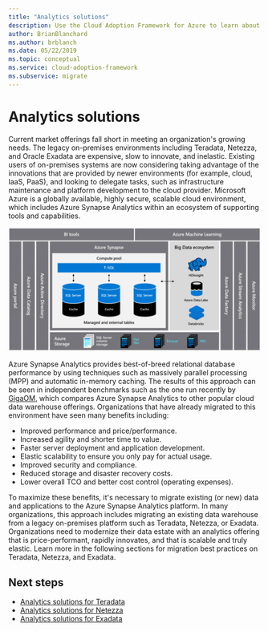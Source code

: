 ```yaml
---
title: "Analytics solutions"
description: Use the Cloud Adoption Framework for Azure to learn about analytic solutions with Teradata, Netezza, and Exadata.
author: BrianBlanchard
ms.author: brblanch
ms.date: 05/22/2019
ms.topic: conceptual
ms.service: cloud-adoption-framework
ms.subservice: migrate
---
```


<!-- cSpell:ignore Netezza Teradata Exadata Giga GigaOM MPP -->

# Analytics solutions

Current market offerings fall short in meeting an organization's growing needs. The legacy on-premises environments including Teradata, Netezza, and Oracle Exadata are expensive, slow to innovate, and inelastic. Existing users of on-premises systems are now considering taking advantage of the innovations that are provided by newer environments (for example, cloud, IaaS, PaaS), and looking to delegate tasks, such as infrastructure maintenance and platform development to the cloud provider. Microsoft Azure is a globally available, highly secure, scalable cloud environment, which includes Azure Synapse Analytics within an ecosystem of supporting tools and capabilities.

![Design and performance for Teradata migrations](../../../_images/analytics/analytics-solutions-overview.png)

Azure Synapse Analytics provides best-of-breed relational database performance by using techniques such as massively parallel processing (MPP) and automatic in-memory caching. The results of this approach can be seen in independent benchmarks such as the one run recently by [GigaOM](https://gigaom.com), which compares Azure Synapse Analytics to other popular cloud data warehouse offerings. Organizations that have already migrated to this environment have seen many benefits including:

- Improved performance and price/performance.
- Increased agility and shorter time to value.
- Faster server deployment and application development.
- Elastic scalability to ensure you only pay for actual usage.
- Improved security and compliance.
- Reduced storage and disaster recovery costs.
- Lower overall TCO and better cost control (operating expenses).

To maximize these benefits, it's necessary to migrate existing (or new) data and applications to the Azure Synapse Analytics platform. In many organizations, this approach includes migrating an existing data warehouse from a legacy on-premises platform such as Teradata, Netezza, or Exadata. Organizations need to modernize their data estate with an analytics offering that is price-performant, rapidly innovates, and that is scalable and truly elastic. Learn more in the following sections for migration best practices on Teradata, Netezza, and Exadata.

## Next steps

- [Analytics solutions for Teradata](./analytics-solutions-teradata.md)
- [Analytics solutions for Netezza](./analytics-solutions-netezza.md)
- [Analytics solutions for Exadata](./analytics-solutions-exadata.md)
